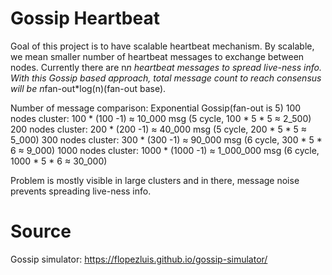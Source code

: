 # Gossip Heartbeat
Goal of this project is to have scalable heartbeat mechanism.
By scalable, we mean smaller number of heartbeat messages to exchange between nodes.
Currently there are n*n heartbeat messages to spread live-ness info.
With this Gossip based approach, total message count to reach consensus 
will be n*fan-out*log(n)(fan-out base).

Number of message comparison:
Exponential                                      Gossip(fan-out is 5) 
100 nodes cluster: 100 * (100 -1) ≈ 10_000 msg   (5 cycle, 100 * 5 * 5 ≈ 2_500)
200 nodes cluster: 200 * (200 -1) ≈ 40_000 msg   (5 cycle, 200 * 5 * 5 ≈ 5_000)
300 nodes cluster: 300 * (300 -1) ≈ 90_000 msg  (6 cycle, 300 * 5 * 6 ≈ 9_000)
1000 nodes cluster: 1000 * (1000 -1) ≈ 1_000_000 msg (6 cycle, 1000 * 5 * 6 ≈ 30_000)


Problem is mostly visible in large clusters and in
there, message noise prevents spreading live-ness info. 

# Source
Gossip simulator:
https://flopezluis.github.io/gossip-simulator/

